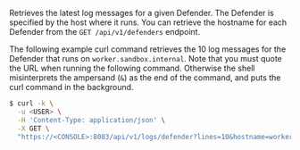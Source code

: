 Retrieves the latest log messages for a given Defender.
The Defender is specified by the host where it runs.
You can retrieve the hostname for each Defender from the `GET /api/v1/defenders` endpoint.

The following example curl command retrieves the 10 log messages for the Defender that runs on `worker.sandbox.internal`.
Note that you must quote the URL when running the following command.
Otherwise the shell misinterprets the ampersand (`&`) as the end of the command, and puts the curl command in the background.

```bash
$ curl -k \
  -u <USER> \
  -H 'Content-Type: application/json' \
  -X GET \
  "https://<CONSOLE>:8083/api/v1/logs/defender?lines=10&hostname=worker.sandbox.internal"
```
